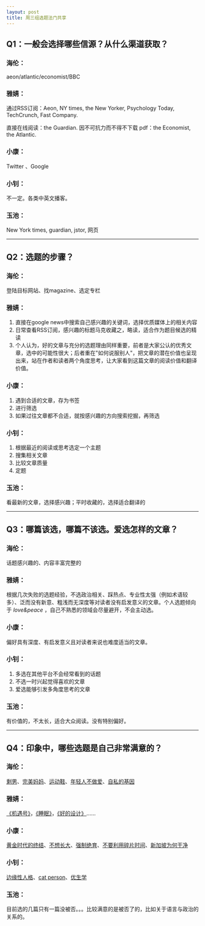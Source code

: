 ```yaml
---
layout: post
title: 周三组选题法门共享
---
```


## Q1：一般会选择哪些信源？从什么渠道获取？

### 海伦：

aeon/atlantic/economist/BBC

### 雅婧：

通过RSS订阅：Aeon, NY times, the New Yorker, Psychology Today, TechCrunch, Fast Company. 

直接在线阅读：the Guardian. 因不可抗力而不得不下载 pdf：the Economist, the Atlantic.

### 小康：

Twitter 、Google

### 小钊：

不一定。各类中英文播客。

### 玉池：

New York times,  guardian,  jstor, 网页



---



## Q2：选题的步骤？

### 海伦：

登陆目标网站、找magazine、选定专栏

### 雅婧：

1. 直接在google news中搜索自己感兴趣的关键词，选择优质媒体上的相关内容
2. 日常查看RSS订阅，感兴趣的标题马克收藏之，略读，适合作为题目候选的精读
3. 个人认为，好的文章与充分的选题理由同样重要，前者是大家公认的优秀文章，选中的可能性很大；后者重在"如何说服别人"，把文章的潜在价值也呈现出来，站在作者和读者两个角度思考，让大家看到这篇文章的阅读价值和翻译价值。

### 小康：

1. 遇到合适的文章，存为书签
2. 进行筛选
3. 如果过往文章都不合适，就按感兴趣的方向搜索挖掘，再筛选

### 小钊：

1. 根据最近的阅读或思考选定一个主题
2. 搜集相关文章
3. 比较文章质量
4. 定题

### 玉池：

看最新的文章，选择感兴趣；平时收藏的，选择适合翻译的



---



## Q3：哪篇该选，哪篇不该选。爱选怎样的文章？

### 海伦：

话题感兴趣的、内容丰富完整的

### 雅婧：

根据几次失败的选题经验，不选政治相关、踩热点、专业性太强（例如术语较多）、泛而没有新意、粗浅而无深度等对读者没有启发意义的文章。个人选题倾向于 *love&peace* ，自己不熟悉的领域会尽量避开，不会主动选。

### 小康：

偏好具有深度、有启发意义且对读者来说也难度适当的文章。

### 小钊：

1. 多选在其他平台不会经常看到的话题
2. 不选一时兴起觉得喜欢的文章
3. 爱选能够引发多角度思考的文章

### 玉池：

有价值的，不太长，适合大众阅读。没有特别偏好。



---



## Q4：印象中，哪些选题是自己非常满意的？

### 海伦：

[剩男](https://qujinghao.com/2017/12/13/5166/)、[完美妈妈](https://qujinghao.com/2017/11/15/4993/)、[运动鞋](https://qujinghao.com/2018/05/16/6095/)、[年轻人不做爱](https://qujinghao.com/2019/01/08/269f57e77f/)、[自私的基因](https://qujinghao.com/2019/02/27/3e3f342c49/)

### 雅婧：

[《机遇号》](https://qujinghao.com/2019/03/06/e1ad2e92db/)，[《睡眠》](https://qujinghao.com/2019/03/20/2b4fee0fff/)，[《好的设计》](https://www.newyorker.com/culture/cultural-comment/how-good-design-failed-us)……

### 小康：

[黄金时代的终结](https://qujinghao.com/2018/10/31/7113/)、[不想长大](https://qujinghao.com/2018/11/05/7120/)、[强制绝育](https://qujinghao.com/2019/04/03/e411c41d03/)、[不要利用碎片时间](https://qujinghao.com/2018/12/20/805382212f/)、[新加坡为何干净](https://qujinghao.com/2018/11/18/7156/)

### 小钊：

[边缘性人格](https://qujinghao.com/2019/01/23/a339f71d1d/)、[cat person](https://qujinghao.com/2017/12/21/5203/)、[优生学](https://qujinghao.com/2019/04/03/e411c41d03/)

### 玉池：

目前选的几篇只有一篇没被否。。。比较满意的是被否了的，比如关于语言与政治的关系的。
